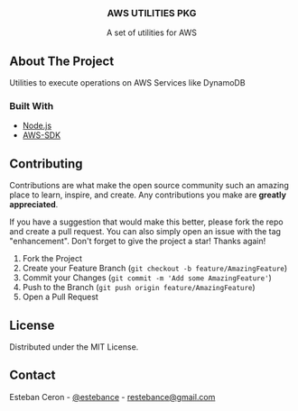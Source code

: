 <br />
<div align="center">
  <h3 align="center">AWS UTILITIES PKG</h3>

  <p align="center">
    A set of utilities for AWS 
    <br />
  </p>
</div>

## About The Project

Utilities to execute operations on AWS Services like DynamoDB

### Built With

* [Node.js](https://nodejs.dev/)
* [AWS-SDK](https://aws.amazon.com/sdk-for-javascript/)

## Contributing

Contributions are what make the open source community such an amazing place to learn, inspire, and create. Any contributions you make are **greatly appreciated**.

If you have a suggestion that would make this better, please fork the repo and create a pull request. You can also simply open an issue with the tag "enhancement".
Don't forget to give the project a star! Thanks again!

1. Fork the Project
2. Create your Feature Branch (`git checkout -b feature/AmazingFeature`)
3. Commit your Changes (`git commit -m 'Add some AmazingFeature'`)
4. Push to the Branch (`git push origin feature/AmazingFeature`)
5. Open a Pull Request

## License

Distributed under the MIT License.

## Contact

Esteban Ceron - [@estebance](https://twitter.com/estebance) - restebance@gmail.com
